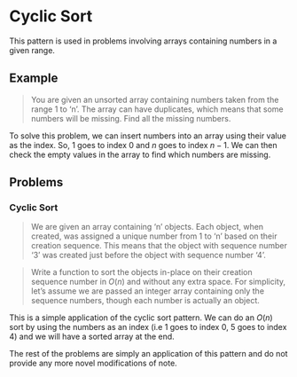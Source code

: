 # Cyclic Sort
This pattern is used in problems involving arrays containing numbers in a given range.

## Example
> You are given an unsorted array containing numbers taken from the range 1 to ‘n’. The array can have duplicates, which means that some numbers will be missing. Find all the missing numbers.

To solve this problem, we can insert numbers into an array using their value as the index. So, 1 goes to index 0 and $n$ goes to index $n-1$. We can then check the empty values in the array to find which numbers are missing.

## Problems
### Cyclic Sort
>We are given an array containing ‘n’ objects. Each object, when created, was assigned a unique number from 1 to ‘n’ based on their creation sequence. This means that the object with sequence number ‘3’ was created just before the object with sequence number ‘4’.

> Write a function to sort the objects in-place on their creation sequence number in $O(n)$ and without any extra space. For simplicity, let’s assume we are passed an integer array containing only the sequence numbers, though each number is actually an object.

This is a simple application of the cyclic sort pattern. We can do an $O(n)$ sort by using the numbers as an index (i.e 1 goes to index 0, 5 goes to index 4) and we will have a sorted array at the end.

The rest of the problems are simply an application of this pattern and do not provide any more novel modifications of note.
